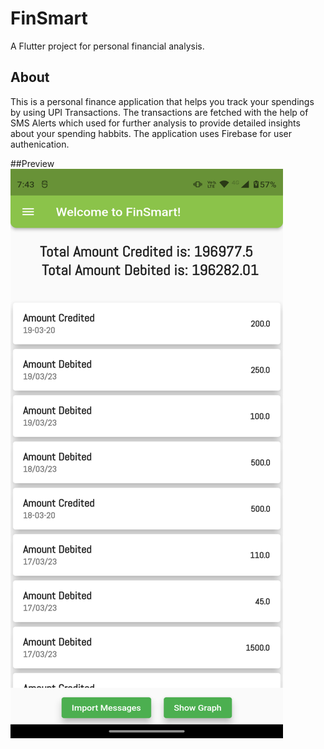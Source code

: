 # FinSmart

A Flutter project for personal financial analysis.

## About

This is a personal finance application that helps you track your spendings by using UPI Transactions. The transactions are fetched with the help of SMS Alerts which used for further analysis to provide detailed insights about your spending habbits. The application uses Firebase for user authenication.

##Preview
<img src = "https://github.com/adityaaa-31/FinSmart/blob/main/assets/images/Picture1.png" />
